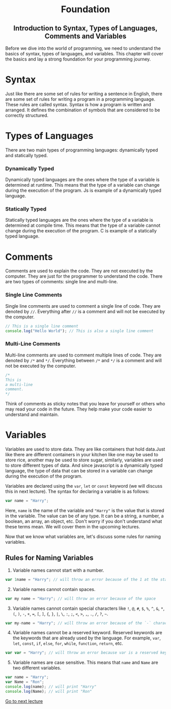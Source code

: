 <h1 align="center"> Foundation </h1>
<h2 align="center"> Introduction to Syntax, Types of Languages, Comments and Variables </h2>

Before we dive into the world of programming, we need to understand the basics of syntax, types of languages, and variables. This chapter will cover the basics and lay a strong foundation for your programming journey.

# Syntax
Just like there are some set of rules for writing a sentence in English, there are some set of rules for writing a program in a programming language. These rules are called syntax. 
Syntax is how a program is written and arranged. It defines the combination of symbols that are considered to be correctly structured.

# Types of Languages
There are two main types of programming languages: dynamically typed and statically typed.

### Dynamically Typed
Dynamically typed languages are the ones where the type of a variable is determined at runtime. This means that the type of a variable can change during the execution of the program. Js is example of a dynamically typed language.

### Statically Typed
Statically typed languages are the ones where the type of a variable is determined at compile time. This means that the type of a variable cannot change during the execution of the program. C is example of a statically typed language.

# Comments
Comments are used to explain the code. They are not executed by the computer. They are just for the programmer to understand the code. There are two types of comments: single line and multi-line.

### Single Line Comments
Single line comments are used to comment a single line of code. They are denoted by `//`. Everything after `//` is a comment and will not be executed by the computer.

```js
// This is a single line comment
console.log("Hello World"); // This is also a single line comment
```

### Multi-Line Comments
Multi-line comments are used to comment multiple lines of code. They are denoted by `/*` and `*/`. Everything between `/*` and `*/` is a comment and will not be executed by the computer.

```js
/*
This is 
a multi-line 
comment.
*/
```
Think of comments as sticky notes that you leave for yourself or others who may read your code in the future. They help make your code easier to understand and maintain.

# Variables
Variables are used to store data. They are like containers that hold data.Just like there are different containers in your kitchen like one may be used to store rice, another may be used to store sugar, similarly, variables are used to store different types of data. And since javascript is a dynamically typed language, the type of data that can be stored in a variable can change during the execution of the program.

Variables are declared using the `var`, `let` or `const` keyword (we will discuss this in next lecture). The syntax for declaring a variable is as follows:

```js
var name = "Harry";
```

Here, `name` is the name of the variable and `"Harry"` is the value that is stored in the variable. The value can be of any type. It can be a string, a number, a boolean, an array, an object, etc. Don't worry if you don't understand what these terms mean. We will cover them in the upcoming lectures.

Now that we know what variables are, let's discuss some rules for naming variables.

## Rules for Naming Variables
1. Variable names cannot start with a number.
```js
var 1name = "Harry"; // will throw an error because of the 1 at the start
```
2. Variable names cannot contain spaces.
```js
var my name = "Harry"; // will throw an error because of the space
```
3. Variable names cannot contain special characters like `!`, `@`, `#`, `$`, `%`, `^`, `&`, `*`, `(`, `)`, `-`, `+`, `=`, `[`, `]`, `{`, `}`, `|`, `\`, `:`, `;`, `<`, `>`, `,`, `.`, `/`, `?`, `~`.
```js
var my-name = "Harry"; // will throw an error because of the `-` character
```
4. Variable names cannot be a reserved keyword. Reserved keywords are the keywords that are already used by the language. For example, `var`, `let`, `const`, `if`, `else`, `for`, `while`, `function`, `return`, etc.
```js
var var = "Harry"; // will throw an error because var is a reserved keyword
```
5. Variable names are case sensitive. This means that `name` and `Name` are two different variables.
```js
var name = "Harry";
var Name = "Ron";
console.log(name); // will print "Harry"
console.log(Name); // will print "Ron"
```

[Go to next lecture](https://replit.com/@ramrohit9701/03varletconst)


